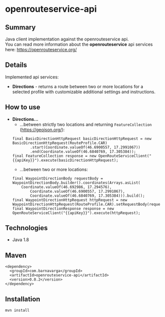 openrouteservice-api
======================================

Summary
-------
Java client implementation against the openrouteservice api.\
You can read more information about the **openrouteservice** api services here: https://openrouteservice.org/


Details
-------
Implemented api services:
* **Directions** - returns a route between two or more locations for a selected profile with customizable additional settings and instructions.

How to use
-------
* **Directions...**
   * ...between strictly two locations and returning `FeatureCollection` (https://geojson.org/):
	```
	final BasicDirectionHttpRequest basicDirectionHttpRequest = new BasicDirectionHttpRequest(RouteProfile.CAR)
			.start(Coordinate.valueOf(46.6900557, 17.2991067))
			.end(Coordinate.valueOf(46.6840769, 17.305384));
	final FeatureCollection response = new OpenRouteServiceClient("{{apiKey}}").execute(basicDirectionHttpRequest);
	```
   * ...between two or more locations: 
	```
	final WaypointDirectionBody requestBody = WaypointDirectionBody.builder().coordinates(Arrays.asList(
		Coordinate.valueOf(46.692986, 17.294576),
			Coordinate.valueOf(46.6900557, 17.2991067),
			Coordinate.valueOf(46.6840769, 17.305384))).build();
	final WaypointDirectionHttpRequest httpRequest = new WaypointDirectionHttpRequest(RouteProfile.CAR).setRequestBody(requestBody);
	final WaypointDirectionResponse response = new OpenRouteServiceClient("{{apiKey}}").execute(httpRequest);
	```

Technologies
-------
* Java 1.8

Maven
-------
```
<dependency>
  <groupId>com.barnavarga</groupId>
  <artifactId>openrouteservice-api</artifactId>
  <version>0.0.2</version>
</dependency>
```

Installation
-------
```
mvn install
```
